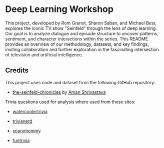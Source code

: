 # Deep Learning Workshop

This project, developed by Rom Granot, Sharon Saban, and Michael Best, explores the iconic TV show "Seinfeld" through the lens of deep learning. Our goal is to analyze dialogue and episode structure to uncover patterns, sentiment, and character interactions within the series. This README provides an overview of our methodology, datasets, and key findings, inviting collaboration and further exploration in the fascinating intersection of television and artificial intelligence.

## Credits

This project uses code and dataset from the following GitHub repository:

- [the-seinfeld-chronicles](https://github.com/4m4n5/the-seinfeld-chronicles) by [Aman Shrivastava](https://github.com/4m4n5)

Trivia questions used for analysis where used from these sites:

- [watercoolertrivia](https://www.watercoolertrivia.com/trivia-questions/seinfeld-trivia-questions)

- [trivianerd](https://www.trivianerd.com/topic/seinfeld-trivia)

- [scarymommy](https://www.scarymommy.com/seinfeld-trivia)

- [funtrivia](https://www.funtrivia.com/questions/answers.cfm?did=2214)
